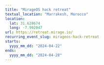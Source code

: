 ```yaml
---
title: "MirageOS hack retreat"
textual_location: "Marrakesh, Morocco"
location:
  lat: 31.628674
  long: -7.992047
url: https://retreat.mirage.io/
recurring_event_slug: mirageos-hack-retreat
starts:
  yyyy_mm_dd: "2024-04-22"
ends:
  yyyy_mm_dd: "2024-04-28"
---
```

